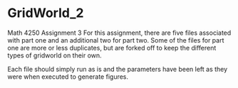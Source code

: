 # GridWorld_2
Math 4250 Assignment 3
For this assignment, there are five files associated with part one and
an additional two for part two.  Some of the files for part one are
more or less duplicates, but are forked off to keep the different types
of gridworld on their own.

Each file should simply run as is and the parameters have been left as they
were when executed to generate figures.
